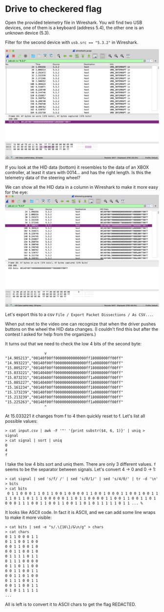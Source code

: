 # Drive to checkered flag

Open the provided telemetry file in Wireshark. You will find two USB devices, one of them is a keyboard (address 5.4), the other one is an unknown device (5.3).

Filter for the second device with `usb.src == "5.3.2"` in Wireshark. 

![](wireshark.png)

If you look at the HID data (bottom) it resembles to the data of an XBOX controller, at least it stars with 0014... and has the right length. Is this the telemetry data of the steering wheel? 

We can show all the HID data in a column in Wireshark to make it more easy for the eye:
![](wireshark2.png)

Let's export this to a csv `File / Export Packet Dissections / As CSV...`.

When put next to the video one can recognize that when the driver pushes buttons on the wheel the HID data changes. (I couldn't find this but after the contest I asked for help from the organizers.) 

It turns out that we need to check the low 4 bits of the second byte:

```
                  v
"14.905213","00140f00ff00000000000000ff18008000ff00ff"
"14.993223","00140f00ff00000000000000ff1a008000ff00ff"
"15.005272","00140f00ff00000000000000ff18008000ff00ff"
"15.033221","00140400ff00000000000000ff18008000ff00ff"
"15.073231","00140400ff00000000000000ff1a008000ff00ff"
"15.085227","00140400ff00000000000000ff18008000ff00ff"
"15.161234","00140f00ff00000000000000ff18008000ff00ff"
"15.173239","00140f00ff00000000000000ff1a008000ff00ff"
"15.213239","00140f00ff00000000000000ff18008000ff00ff"
"15.225263","00140f00ff00000000000000ff1a008000ff00ff"
                  ^
```

At 15.033221 it changes from f to 4 then quickly reset to f. Let's list all possible values:

```
> cat input.csv | awk -F '"' '{print substr($4, 6, 1)}' | uniq > signal
> cat signal | sort | uniq
0
4
f
```

I take the low 4 bits sort and uniq them. There are only 3 different values. `f` seems to be the separator between signals. Let's convert 4 -> 0 and 0 -> 1:

```
> cat signal | sed 's/f/ /' | sed 's/0/1/' | sed 's/4/0/' | tr -d '\n' > bits
> cat bits
 0 1 1 0 0 0 1 1 0 1 1 0 0 1 0 0 0 0 1 1 0 0 1 0 0 0 1 1 0 0 1 0 0 1 1 1 1 0 1 1 0 1 1 1 0 0 0 0 0 1 1 0 1 1 0 0 0 0 1 1 0 0 1 1 0 0 1 1 0 1 0 0 0 1 1 1 0 0 1 1 0 0 1 1 0 0 1 1 0 1 0 1 1 1 1 1 0 1 1 ... %
 ```

 It looks like ASCII code. In fact it is ASCII, and we can add some line wraps to make it more visible:

 ```
 > cat bits | sed -e "s/.\{16\}/&\n/g" > chars
 > cat chars
 0 1 1 0 0 0 1 1
 0 1 1 0 0 1 0 0
 0 0 1 1 0 0 1 0
 0 0 1 1 0 0 1 0
 0 1 1 1 1 0 1 1
 0 1 1 1 0 0 0 0
 0 1 1 0 1 1 0 0
 0 0 1 1 0 0 1 1
 0 0 1 1 0 1 0 0
 0 1 1 1 0 0 1 1
 0 0 1 1 0 0 1 1
 0 1 0 1 1 1 1 1
 ...
 ```

All is left is to convert it to ASCII chars to get the flag REDACTED.


